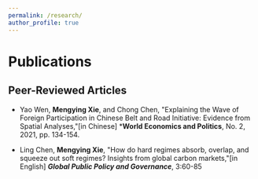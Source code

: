 ```yaml
---
permalink: /research/
author_profile: true
---
```


# Publications
## Peer-Reviewed Articles

* Yao Wen, **Mengying Xie**, and Chong Chen, "Explaining the Wave of Foreign Participation in Chinese Belt and Road Initiative: Evidence from Spatial Analyses,"[in Chinese] ***World Economics and Politics**, No. 2, 2021, pp. 134-154.
  
* Ling Chen, **Mengying Xie**, "How do hard regimes absorb, overlap, and squeeze out soft regimes? Insights from global carbon markets,"[in English] ***Global Public Policy and Governance***, 3:60-85 

